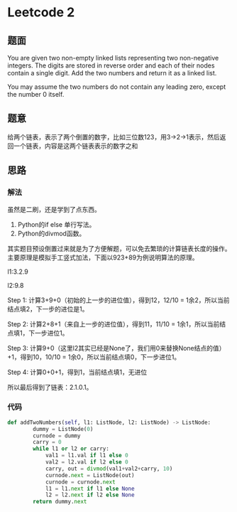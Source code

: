 # Leetcode 2
## 题面
You are given two non-empty linked lists representing two non-negative integers. The digits are stored in reverse order and each of their nodes contain a single digit. Add the two numbers and return it as a linked list.

You may assume the two numbers do not contain any leading zero, except the number 0 itself.
## 题意
给两个链表，表示了两个倒置的数字，比如三位数123，用3->2->1表示，然后返回一个链表，内容是这两个链表表示的数字之和
## 思路
### 解法
虽然是二刷，还是学到了点东西。

1. Python的if else 单行写法。
2. Python的divmod函数。

其实题目预设倒置过来就是为了方便解题，可以免去繁琐的计算链表长度的操作。主要原理是模拟手工竖式加法，下面以923+89为例说明算法的原理。

l1:3.2.9

l2:9.8

Step 1: 计算3+9+0（初始的上一步的进位值），得到12，12/10 = 1余2，所以当前结点填2，下一步的进位是1。

Step 2: 计算2+8+1（来自上一步的进位值），得到11，11/10 = 1余1，所以当前结点填1，下一步进位1。

Step 3: 计算9+0（这里l2其实已经是None了，我们用0来替换None结点的值）+1，得到10，10/10 = 1余0，所以当前结点填0，下一步进位1。

Step 4: 计算0+0+1，得到1，当前结点填1，无进位

所以最后得到了链表：2.1.0.1。
### 代码
```python
def addTwoNumbers(self, l1: ListNode, l2: ListNode) -> ListNode:
        dummy = ListNode(0)
        curnode = dummy
        carry = 0
        while l1 or l2 or carry:
            val1 = l1.val if l1 else 0
            val2 = l2.val if l2 else 0
            carry, out = divmod(val1+val2+carry, 10)
            curnode.next = ListNode(out)
            curnode = curnode.next
            l1 = l1.next if l1 else None
            l2 = l2.next if l2 else None
        return dummy.next
```